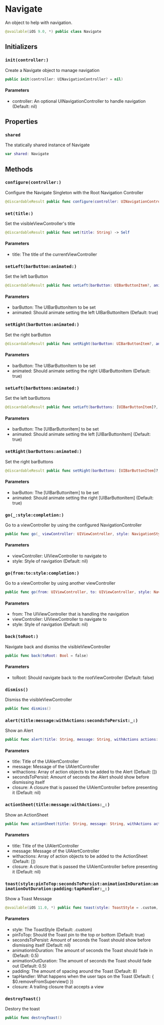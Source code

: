 # Navigate

An object to help with navigation.

``` swift
@available(iOS 9.0, *) public class Navigate
```

## Initializers

### `init(controller:)`

Create a Navigate object to manage navigation

``` swift
public init(controller: UINavigationController? = nil)
```

#### Parameters

  - controller: An optional UINavigationController to handle navigation (Default: nil)

## Properties

### `shared`

The statically shared instance of Navigate

``` swift
var shared: Navigate
```

## Methods

### `configure(controller:)`

Configure the Navigate Singleton with the Root Navigation Controller

``` swift
@discardableResult public func configure(controller: UINavigationController?) -> Self
```

### `set(title:)`

Set the visibleViewController's title

``` swift
@discardableResult public func set(title: String) -> Self
```

#### Parameters

  - title: The title of the currentViewController

### `setLeft(barButton:animated:)`

Set the left barButton

``` swift
@discardableResult public func setLeft(barButton: UIBarButtonItem?, animated: Bool = true) -> Self
```

#### Parameters

  - barButton: The UIBarButtonItem to be set
  - animated: Should animate setting the left UIBarButtonItem (Default: true)

### `setRight(barButton:animated:)`

Set the right barButton

``` swift
@discardableResult public func setRight(barButton: UIBarButtonItem?, animated: Bool = true) -> Self
```

#### Parameters

  - barButton: The UIBarButtonItem to be set
  - animated: Should animate setting the right UIBarButtonItem (Default: true)

### `setLeft(barButtons:animated:)`

Set the left barButtons

``` swift
@discardableResult public func setLeft(barButtons: [UIBarButtonItem]?, animated: Bool = true) -> Self
```

#### Parameters

  - barButton: The \[UIBarButtonItem\] to be set
  - animated: Should animate setting the left \[UIBarButtonItem\] (Default: true)

### `setRight(barButtons:animated:)`

Set the right barButtons

``` swift
@discardableResult public func setRight(barButtons: [UIBarButtonItem]?, animated: Bool = true) -> Self
```

#### Parameters

  - barButton: The \[UIBarButtonItem\] to be set
  - animated: Should animate setting the right \[UIBarButtonItem\] (Default: true)

### `go(_:style:completion:)`

Go to a viewController by using the configured NavigationController

``` swift
public func go(_ viewController: UIViewController, style: NavigationStyle, completion: (() -> Void)? = nil)
```

#### Parameters

  - viewController: UIViewController to navigate to
  - style: Style of navigation (Default: nil)

### `go(from:to:style:completion:)`

Go to a viewController by using another viewController

``` swift
public func go(from: UIViewController, to: UIViewController, style: NavigationStyle, completion: (() -> Void)? = nil)
```

#### Parameters

  - from: The UIViewController that is handling the navigation
  - viewController: UIViewController to navigate to
  - style: Style of navigation (Default: nil)

### `back(toRoot:)`

Navigate back and dismiss the visibleViewController

``` swift
public func back(toRoot: Bool = false)
```

#### Parameters

  - toRoot: Should navigate back to the rootViewController (Default: false)

### `dismiss()`

Dismiss the visibleViewController

``` swift
public func dismiss()
```

### `alert(title:message:withActions:secondsToPersist:_:)`

Show an Alert

``` swift
public func alert(title: String, message: String, withActions actions: [UIAlertAction] = [], secondsToPersist: Double?, _ closure: ((UIAlertController) -> Void)? = nil)
```

#### Parameters

  - title: Title of the UIAlertController
  - message: Message of the UIAlertController
  - withactions: Array of action objects to be added to the Alert (Default: \[\])
  - secondsToPersist: Amount of seconds the Alert should show before dismissing itself
  - closure: A closure that is passed the UIAlertController before presenting it (Default: nil)

### `actionSheet(title:message:withActions:_:)`

Show an ActionSheet

``` swift
public func actionSheet(title: String, message: String, withActions actions: [UIAlertAction] = [], _ closure: ((UIAlertController) -> Void)? = nil)
```

#### Parameters

  - title: Title of the UIAlertController
  - message: Message of the UIAlertController
  - withactions: Array of action objects to be added to the ActionSheet (Default: \[\])
  - closure: A closure that is passed the UIAlertController before presenting it (Default: nil)

### `toast(style:pinToTop:secondsToPersist:animationInDuration:animationOutDuration:padding:tapHandler:_:)`

Show a Toast Message

``` swift
@available(iOS 11.0, *) public func toast(style: ToastStyle = .custom, pinToTop: Bool = true, secondsToPersist: Double? = nil, animationInDuration: Double = 0.5, animationOutDuration: Double = 0.5, padding: Float = 8, tapHandler: @escaping (UIView) -> Void = { $0.removeFromSuperview() }, _ closure: @escaping () -> UIView)
```

#### Parameters

  - style: The ToastStyle (Default: .custom)
  - pinToTop: Should the Toast pin to the top or bottom (Default: true)
  - secondsToPersist: Amount of seconds the Toast should show before dismissing itself (Default: nil)
  - animationInDuration: The amount of seconds the Toast should fade in (Default: 0.5)
  - animationOutDuration: The amount of seconds the Toast should fade out (Default: 0.5)
  - padding: The amount of spacing around the Toast (Default: 8)
  - tapHandler: What happens when the user taps on the Toast (Default: { $0.removeFromSuperview() })
  - closure: A trailing closure that accepts a view

### `destroyToast()`

Destory the toast

``` swift
public func destroyToast()
```
